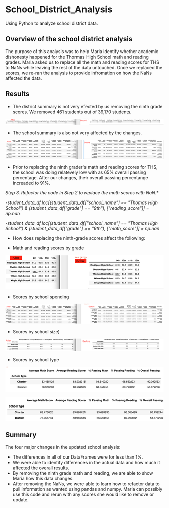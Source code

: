# School_District_Analysis
 Using Python to analyze school district data.
 
## Overview of the school district analysis
The purpose of this analysis was to help Maria identify whether academic dishonesty happened for the Thormas High School math and reading grades. Maria asked us to replace all the math and reading scores for THS to NaNs while leaving the rest of the data untouched. Once we replaced the scores, we re-ran the analysis to provide infromation on how the NaNs affected the data.

## Results

- The district summary is not very efected by us removing the ninth grade scores. We removed 461 students out of 39,170 students.

![district_summary](https://github.com/padilladaniela/School_District_Analysis/blob/main/school_district_summary.png)

- The school summary is also not very affected by the changes.

![school_summary](https://github.com/padilladaniela/School_District_Analysis/blob/main/School_summary.png)

- Prior to replacing the ninth grader's math and reading scores for THS, the school was doing relatevely low with as 65% overall passing percentage. After our changes, their overall passing percentange increaded to 91%.

*Step 3. Refactor the code in Step 2 to replace the math scores with NaN.**

-*student_data_df.loc[(student_data_df["school_name"] == "Thomas High School") & (student_data_df["grade"] == "9th"), ["reading_score"]] = np.nan*

-*student_data_df.loc[(student_data_df["school_name"] == "Thomas High School") & (student_data_df["grade"] == "9th"), ["math_score"]] = np.nan*

- How does replacing the ninth-grade scores affect the following:

- Math and reading scores by grade

![math and reading scores by grade](https://github.com/padilladaniela/School_District_Analysis/blob/main/reading_scores_per_grade.png)

- Scores by school spending

![school_spending](https://github.com/padilladaniela/School_District_Analysis/blob/main/before_after_spending.png)

- Scores by school size)

![school_size](https://github.com/padilladaniela/School_District_Analysis/blob/main/before_after_school_size.png)

- Scores by school type

![Before_reading](https://github.com/padilladaniela/School_District_Analysis/blob/main/before_school_type.png)

![Updated_Reading](https://github.com/padilladaniela/School_District_Analysis/blob/main/updated_school_type.png)


## Summary

The four major changes in the updated school analysis:
- The differences in all of our DataFrames were for less than 1%.
- We were able to identify differences in the actual data and how much it affected the overall results.
- By removing the ninth grade math and reading, we are able to show Maria how this data changes.
- After removing the NaNs, we were able to learn how to refactor data to pull information as wanted using pandas and numpy. Maria can possibly use this code and rerun with any scores she would like to remove or update.

